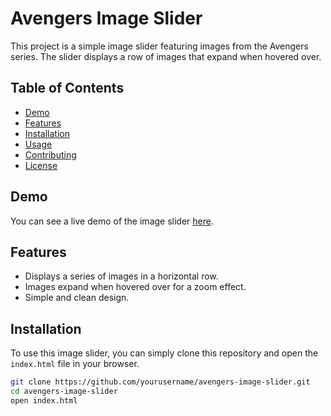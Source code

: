 # Avengers Image Slider

This project is a simple image slider featuring images from the Avengers series. The slider displays a row of images that expand when hovered over.

## Table of Contents

- [Demo](#demo)
- [Features](#features)
- [Installation](#installation)
- [Usage](#usage)
- [Contributing](#contributing)
- [License](#license)

## Demo

You can see a live demo of the image slider [here](https://your-demo-link.com).

## Features

- Displays a series of images in a horizontal row.
- Images expand when hovered over for a zoom effect.
- Simple and clean design.

## Installation

To use this image slider, you can simply clone this repository and open the `index.html` file in your browser.

```sh
git clone https://github.com/yourusername/avengers-image-slider.git
cd avengers-image-slider
open index.html
